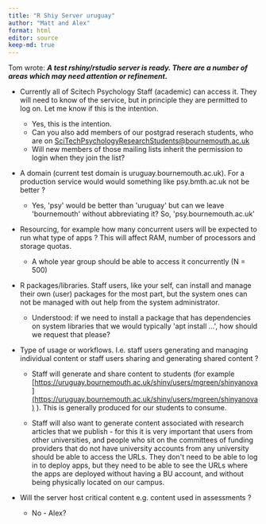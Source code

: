 ```yaml
---
title: "R Shiy Server uruguay"
author: "Matt and Alex"
format: html
editor: source
keep-md: true
---
```




Tom wrote: ***A test rshiny/rstudio server is ready. There are a number of areas
which may need attention or refinement.***

* Currently all of Scitech Psychology Staff (academic) can access
   it. They will need to know of the service, but in principle they
   are permitted to log on. Let me know if this is the intention.
   
   * Yes, this is the intention. 
   * Can you also add members of our postgrad reserach students, who are on  SciTechPsychologyResearchStudents@bournemouth.ac.uk
   * Will new members of those mailing lists inherit the permission to login when they join the list?

* A domain (current test domain is uruguay.bournemouth.ac.uk). For a
   production service would would something like psy.bmth.ac.uk not be
   better ?
   
   * Yes, 'psy' would be better than 'uruguay' but can we leave 
   'bournemouth' without abbreviating it? So, 'psy.bournemouth.ac.uk'

* Resourcing, for example how many concurrent users will be expected
   to run what type of apps ? This will affect RAM, number of
   processors and storage quotas.
   
   * A whole year group should be able to access it concurrently (N = 500) 

* R packages/libraries. Staff users, like your self, can install and
   manage their own (user) packages for the most part, but the system
   ones can not be managed with out help from the system
   administrator.
   
   * Understood: if we need to install a package that has dependencies on 
   system libraries that we would typically 'apt install ...', 
   how should we request that please? 
   
* Type of usage or workflows. I.e. staff users generating and
   managing individual content or staff users sharing and generating
   shared content ?
   
   * Staff will generate and share content to students (for example [https://uruguay.bournemouth.ac.uk/shiny/users/mgreen/shinyanova](https://uruguay.bournemouth.ac.uk/shiny/users/mgreen/shinyanova) ). This is generally produced for our students to consume.
   
   * Staff will also want to generate content associated with research articles that we publish - for this it is very important that users from other universities, and people who sit on the committees of funding providers that do not have university accounts from any university should be able to access the URLs. They don't need to be able to log in to deploy apps, but they need to be able to see the URLs where the apps are deployed without having a BU account, and without being physically located on our campus.

* Will the server host critical content e.g. content used in
   assessments ?
   
   * No - Alex?
